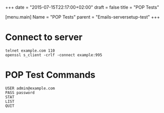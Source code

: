 +++
date = "2015-07-15T22:17:00+02:00"
draft = false
title = "POP Tests"

[menu.main]
Name = "POP Tests"
parent = "Emails-serversetup-test"
+++


# Connect to server
```
telnet example.com 110
openssl s_client -crlf -connect example:995
```

# POP Test Commands
```
USER admin@example.com
PASS password
STAT 
LIST
QUIT
```